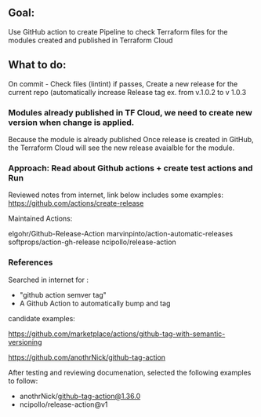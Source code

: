 ## Goal:
Use GitHub action to create Pipeline to check Terraform files for the modules created and published in Terraform Cloud

## What to do:
On commit - Check files  (lintint) if passes, Create a new release for the current repo (automatically increase Release tag  ex. from v.1.0.2 to v 1.0.3

### Modules already published in TF Cloud, we need to create new version when change is applied. 

Because the module is already published
Once release is created in GitHub,  the Terraform Cloud will see the new release avaialble for the module. 

### Approach: Read about Github actions + create test actions and Run

Reviewed notes from  internet, link below includes some examples:
https://github.com/actions/create-release
 
Maintained Actions:

elgohr/Github-Release-Action
marvinpinto/action-automatic-releases
softprops/action-gh-release
ncipollo/release-action

### References

Searched in internet for :
 - "github action semver tag"
 - A Github Action to automatically bump and tag 
 
  candidate examples:
  
  https://github.com/marketplace/actions/github-tag-with-semantic-versioning
  
  https://github.com/anothrNick/github-tag-action
 
After testing and reviewing documenation, selected the following examples to follow: 

 - anothrNick/github-tag-action@1.36.0
 - ncipollo/release-action@v1

